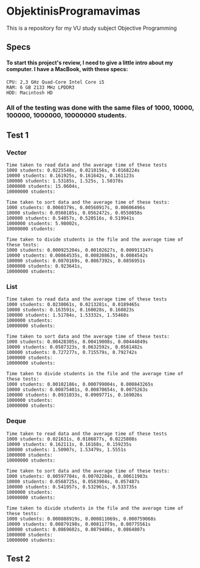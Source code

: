 # ObjektinisProgramavimas
This is a repository for my VU study subject Objective Programming

## Specs
#### To start this project's review, I need to give a little intro about my computer. I have a MacBook, with these specs:
    CPU: 2,3 GHz Quad-Core Intel Core i5 
    RAM: 6 GB 2133 MHz LPDDR3 
    HDD: Macintosh HD 
### All of the testing was done with the same files of 1000, 10000, 100000, 1000000, 10000000 students.

## Test 1
### Vector
    Time taken to read data and the average time of these tests
    1000 students: 0.0225548s, 0.0210156s, 0.0168224s
    10000 students: 0.161925s, 0.161642s, 0.161123s
    100000 students: 1.53185s, 1.525s, 1.50378s
    1000000 students: 15.0604s, 
    10000000 students:

    Time taken to sort data and the average time of these tests:
    1000 students: 0.0060379s, 0.00560917s, 0.00606496s
    10000 students: 0.0560185s, 0.0562472s, 0.0550858s
    100000 students: 0.54057s, 0.520516s, 0.519941s
    1000000 students: 5.98002s, 
    10000000 students:

    Time taken to divide students in the file and the average time of these tests:
    1000 students: 0.000925204s, 0.00102627s, 0.000913147s
    10000 students: 0.00864535s, 0.00820863s, 0.0084542s
    100000 students: 0.0870169s, 0.0867392s, 0.0856951s
    1000000 students: 0.923641s, 
    10000000 students:

### List
    Time taken to read data and the average time of these tests
    1000 students: 0.0230061s, 0.0213281s, 0.0189465s
    10000 students: 0.163591s, 0.160028s, 0.160823s
    100000 students: 1.51784s, 1.53332s, 1.55468s
    1000000 students:
    10000000 students:

    Time taken to sort data and the average time of these tests:
    1000 students: 0.00428305s, 0.00419008s, 0.00444849s
    10000 students: 0.0587323s, 0.0632592s, 0.0581482s
    100000 students: 0.727277s, 0.715579s, 0.792742s
    1000000 students:
    10000000 students:

    Time taken to divide students in the file and the average time of these tests:
    1000 students: 0.00102186s, 0.000799004s, 0.000843265s
    10000 students: 0.00875401s, 0.00870654s, 0.0075263s
    100000 students: 0.0931033s, 0.0909771s, 0.169026s
    1000000 students:
    10000000 students:

### Deque
    Time taken to read data and the average time of these tests
    1000 students: 0.021631s, 0.0186877s, 0.0225808s
    10000 students: 0.162111s, 0.16168s, 0.159235s
    100000 students: 1.50907s, 1.53479s, 1.5551s
    1000000 students:
    10000000 students:

    Time taken to sort data and the average time of these tests:
    1000 students: 0.00597704s, 0.00702284s, 0.00611903s
    10000 students: 0.0568725s, 0.0583904s, 0.057487s
    100000 students: 0.541957s, 0.532961s, 0.533735s
    1000000 students:
    10000000 students:

    Time taken to divide students in the file and the average time of these tests:
    1000 students: 0.000888919s, 0.000811069s, 0.000759068s
    10000 students: 0.00879198s, 0.00811779s, 0.00775561s
    100000 students: 0.0869602s, 0.0879486s, 0.0864807s
    1000000 students:
    10000000 students:

## Test 2
